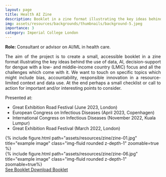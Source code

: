 ```yaml
---
layout: page
title: Health AI Zine
description: Booklet in a zine format illustrating the key ideas behind the use of data and AI for decision-support in health-care.
img: assets/resources/backgrounds/thumbnails/background-5.jpeg
importance: 3
category: Imperial College London
---
```


<b>Role:</b> Consultant or advisor on AI/ML in health care.

<p align="justify">
    The aim of the project is to create a small, accessible booklet in a zine format 
    illustrating the key ideas behind the use of data, AI, decision-support for dengue 
    with a low- and middle-income country (LMIC) focus and all the challenges which come 
    with it. We want to touch on specific topics which might include bias, accountability, 
    responsible innovation in a resource-limited context and data use. At the end perhaps 
    a small checklist or call to action for important and/or interesting points to consider.
</p>

Presented at:
<ul>
    <li>Great Exhibition Road Festival (June 2023, London)</li>
    <li>European Congress on Infectious Diseases (April 2023, Copenhagen)</li>
    <li>International Congress on Infectious Diseases (November 2022, Kuala Lumpur)</li>
    <li>Great Exhibition Road Festival (March 2022, London)</li>
</ul>

<div class="row justify-content-sm-center">
    <div class="col-sm-6 mt-3 mt-md-0">
        {% include figure.html path="assets/resources/zine/zine-01.jpg" title="example image" class="img-fluid rounded z-depth-1" zoomable=true %}
    </div>
    <div class="col-sm-6 mt-3 mt-md-0">
        {% include figure.html path="assets/resources/zine/zine-06.jpg" title="example image" class="img-fluid rounded z-depth-1" zoomable=true%}
    </div>
</div>

<div class="row">
    <a href="https://bahp.github.io/flipbooks/bookshelves/bs1/index.html" class="btn">
        See Booklet
    </a>
    <!--
    <a href="https://github.com/bahp/flipbooks/blob/main/aihealth/zine/zine.pdf" class="btn">
        Download Booklet
    </a>-->
    <a href="https://bahp.github.io/portfolio-academic/assets/pdf/other/health-ai-zine/health-ai-zine.pdf" class="btn">
        Download Booklet
    </a>
</div>